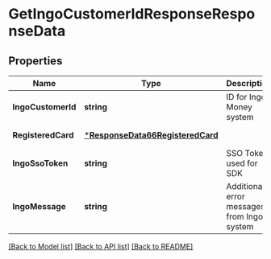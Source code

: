# GetIngoCustomerIdResponseResponseData

## Properties
Name | Type | Description | Notes
------------ | ------------- | ------------- | -------------
**IngoCustomerId** | **string** | ID for Ingo Money system | [default to null]
**RegisteredCard** | [***ResponseData66RegisteredCard**](ResponseData66_registered_card.md) |  | [default to null]
**IngoSsoToken** | **string** | SSO Token used for SDK | [default to null]
**IngoMessage** | **string** | Additional error messages from Ingo system | [default to null]

[[Back to Model list]](../README.md#documentation-for-models) [[Back to API list]](../README.md#documentation-for-api-endpoints) [[Back to README]](../README.md)

